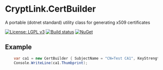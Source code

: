 ﻿# CryptLink.CertBuilder
A portable (dotnet standard) utility class for generating x509 certificates

[![License: LGPL v3](https://img.shields.io/badge/License-LGPL%20v3-blue.svg)](https://www.gnu.org/licenses/lgpl-3.0)
[![Build status](https://ci.appveyor.com/api/projects/status/vhtrnq4m0ln13gpb?svg=true)](https://ci.appveyor.com/project/CryptLink/certbuilder)
[![NuGet](https://img.shields.io/nuget/v/CryptLink.CertBuilder.svg)](https://www.nuget.org/packages/CryptLink.CertBuilder/)

## Example
``` C#
    var ca1 = new CertBuilder { SubjectName = "CN=Test CA1", KeyStrength = 4096 }.BuildX509();
    Console.WriteLine(ca1.Thumbprint);
```